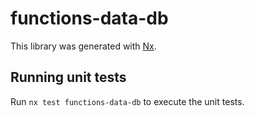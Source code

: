 # functions-data-db

This library was generated with [Nx](https://nx.dev).

## Running unit tests

Run `nx test functions-data-db` to execute the unit tests.
